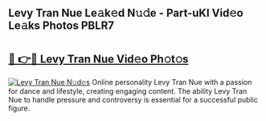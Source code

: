 ## Levy Tran Nue Le𝚊k𝚎d N𝚞𝚍e - Part-uKI Vid𝚎o Le𝚊ks Photos PBLR7

# <h2><a href="http://fb8aza.evod.top/?m=Levy+Tran+Nue">🔗 👉🔴 Levy Tran Nue Vid𝚎o Ph𝚘t𝚘s</a></h2>

[![Levy Tran Nue N𝚞d𝚎s](https://i.imgur.com/8V9OHl7.gif)](http://fb8aza.evod.top/?m=Levy+Tran+Nue)
Online personality Levy Tran Nue with a passion for dance and lifestyle, creating engaging content. The ability Levy Tran Nue to handle pressure and controversy is essential for a successful public figure. 
